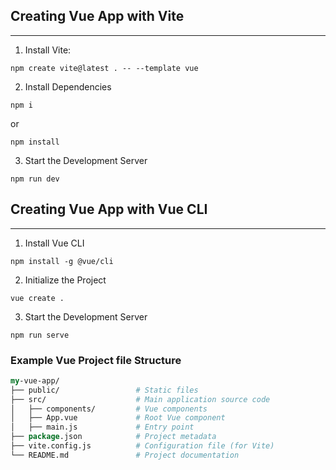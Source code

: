## Creating Vue App with Vite  
---

1. Install Vite:

```shell
npm create vite@latest . -- --template vue
```

2. Install Dependencies

```shell
npm i
```
or

```shell
npm install
```

3. Start the Development Server

```shell
npm run dev
```

## Creating Vue App with Vue CLI  
---

1. Install Vue CLI

```shell
npm install -g @vue/cli
```

2. Initialize the Project

```shell
vue create .
```

3. Start the Development Server

```shell
npm run serve
```

### Example Vue Project file Structure

```perl
my-vue-app/
├── public/                 # Static files
├── src/                    # Main application source code
│   ├── components/         # Vue components
│   ├── App.vue             # Root Vue component
│   ├── main.js             # Entry point
├── package.json            # Project metadata
├── vite.config.js          # Configuration file (for Vite)
└── README.md               # Project documentation
````
